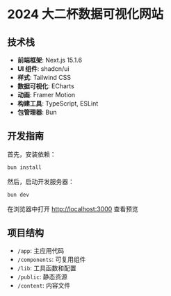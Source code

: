 # 2024 大二杯数据可视化网站

## 技术栈

- **前端框架**: Next.js 15.1.6
- **UI 组件**: shadcn/ui
- **样式**: Tailwind CSS
- **数据可视化**: ECharts
- **动画**: Framer Motion
- **构建工具**: TypeScript, ESLint
- **包管理器**: Bun

## 开发指南

首先，安装依赖：

```bash
bun install
```

然后，启动开发服务器：

```bash
bun dev
```

在浏览器中打开 [http://localhost:3000](http://localhost:3000) 查看预览

## 项目结构

- `/app`: 主应用代码
- `/components`: 可复用组件
- `/lib`: 工具函数和配置
- `/public`: 静态资源
- `/content`: 内容文件